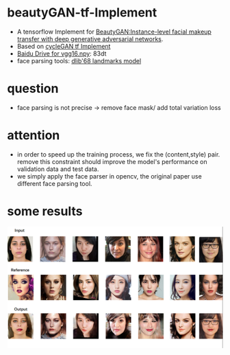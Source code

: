 # beautyGAN-tf-Implement
* A tensorflow Implement for [BeautyGAN:Instance-level facial makeup transfer with deep generative adversarial networks](http://liusi-group.com/projects/BeautyGAN).
* Based on [cycleGAN tf Implement](https://github.com/hardikbansal/CycleGAN)
* [Baidu Drive for vgg16.npy](https://pan.baidu.com/s/1D4Zoaunwo2rZTNW7HhZjPA): 83dt
* face parsing tools: [dlib'68 landmarks model](http://dlib.net/files/)

# question
* face parsing is not precise -> remove face mask/ add total variation loss

# attention
* in order to speed up the training process, we fix the (content,style) pair. remove this constraint should improve the model's performance on validation data and test data.
* we simply apply the face parser in opencv, the original paper use different face parsing tool.

# some results
![avatar](/results/results.png)
